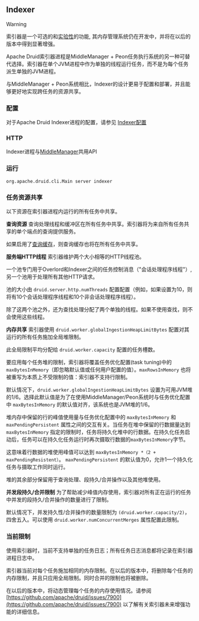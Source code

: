 <!-- toc -->
## Indexer

> [!WARNING]
> 索引器是一个可选的和[实验性](../Development/experimental.md)的功能, 其内存管理系统仍在开发中，并将在以后的版本中得到显著增强。

Apache Druid索引器进程是MiddleManager + Peon任务执行系统的另一种可替代选择。索引器在单个JVM进程中作为单独的线程运行任务，而不是为每个任务派生单独的JVM进程。

与MiddleManager + Peon系统相比，Indexer的设计更易于配置和部署，并且能够更好地实现跨任务的资源共享。

### 配置
对于Apache Druid Indexer进程的配置，请参见 [Indexer配置](../Configuration/configuration.md#Indexer)

### HTTP
Indexer进程与[MiddleManager](../Operations/api.md#MiddleManager)共用API

### 运行
```
org.apache.druid.cli.Main server indexer
```

### 任务资源共享

以下资源在索引器进程内运行的所有任务中共享。

**查询资源**
查询处理线程和缓冲区在所有任务中共享。索引器将为来自所有任务共享的单个端点的查询提供服务。

如果启用了[查询缓存](../Configuration/configuration.md)，则查询缓存也将在所有任务中共享。

**服务端HTTP线程**
索引器维护两个大小相等的HTTP线程池。

一个池专门用于Overlord和Indexer之间的任务控制消息（"会话处理程序线程"）, 另一个池用于处理所有其他HTTP请求。

池的大小由 `druid.server.http.numThreads` 配置配置（例如，如果设置为10，则将有10个会话处理程序线程和10个非会话处理程序线程）。

除了这两个池之外，还为查找处理分配了两个单独的线程。如果不使用查找，则不会使用这些线程。

**内存共享**
索引器使用 `druid.worker.globalIngestionHeapLimitBytes` 配置对其运行的所有任务施加全局堆限制。

此全局限制平均分配给 `druid.worker.capacity` 配置的任务槽数。

要应用每个任务堆的限制，索引器将覆盖任务优化配置(task tuning)中的 `maxBytesInMemory`（即忽略默认值或任何用户配置的值）。`maxRowsInMemory` 也将被重写为本质上不受限制的值：索引器不支持行限制。

默认情况下，`druid.worker.globalIngestionHeapLimitBytes` 设置为可用JVM堆的1/6。选择此默认值是为了在使用MiddleManager/Peon系统时与任务优化配置中 `maxBytesInMemory` 的默认值对齐，该系统也是JVM堆的1/6。

堆内存中保留的行的峰值使用量与任务优化配置中的 `maxBytesInMemory` 和 `maxPendingPersistent` 属性之间的交互有关。当任务在堆中保留的行数据量达到 `maxBytesInMemory` 指定的限制时，任务将持久化堆中的行数据。在持久化任务启动后，任务可以在持久化任务运行时再次摄取行数据的`maxBytesInMemory`字节。

这意味着行数据的堆使用峰值可以达到 `maxBytesInMemory *（2 + maxPendingResistent）`。 `maxPendingPersistent` 的默认值为0，允许1一个持久化任务与摄取工作同时运行。

堆的其余部分保留用于查询处理、段持久/合并操作以及其他堆使用。

**并发段持久/合并限制**
为了帮助减少峰值内存使用，索引器对所有正在运行的任务中并发的段持久/合并操作的数量进行了限制。

默认情况下，并发持久性/合并操作的数量限制为 `(druid.worker.capacity/2)`，四舍五入。可以使用 `druid.worker.numConcurrentMerges` 属性配置此限制。

### 当前限制
使用索引器时，当前不支持单独的任务日志；所有任务日志消息都将记录在索引器进程日志中。

索引器当前对每个任务施加相同的内存限制。在以后的版本中，将删除每个任务的内存限制，并且只应用全局限制。同时合并的限制也将被删除。

在以后的版本中，将动态管理每个任务的内存使用情况。请参阅 [https://github.com/apache/druid/issues/7900](https://github.com/apache/druid/issues/7900) 以了解有关索引器未来增强功能的详细信息。

